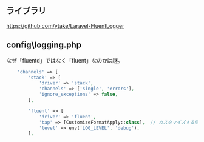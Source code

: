## ライブラリ
https://github.com/ytake/Laravel-FluentLogger


## config\logging.php
なぜ「fluentd」ではなく「fluent」なのかは謎。
```php
    'channels' => [
        'stack' => [
            'driver' => 'stack',
            'channels' => ['single', 'errors'],
            'ignore_exceptions' => false,
        ],

        'fluent' => [
            'driver' => 'fluent',
            'tap' => [CustomizeFormatApply::class],  // カスタマイズする場合
            'level' => env('LOG_LEVEL', 'debug'),
        ],
```


